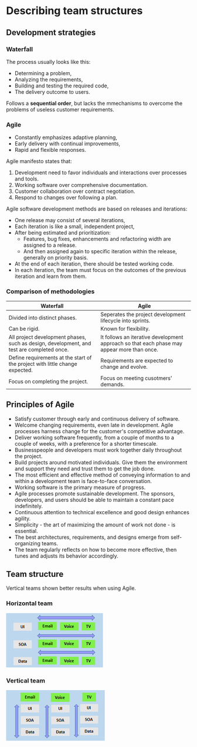 # Describing team structures
## Development strategies
### Waterfall
The process usually looks like this:
- Determining a problem,
- Analyzing the requirements,
- Building and testing the required code,
- The delivery outcome to users.

Follows a **sequential order**, but lacks the mmechanisms to overcome the problems of useless customer requirements.

### Agile
- Constantly emphasizes adaptive planning,
- Early delivery with continual improvements,
- Rapid and flexible responses.

Agile manifesto states that:

1. Development need to favor individuals and interactions over processes and tools.
2. Working software over comprehensive documentation.
3. Customer collaboration over contract negotiation.
4. Respond to changes over following a plan.

Agile software development methods are based on releases and iterations:

- One release may consist of several iterations,
- Each iteration is like a small, independent project,
- After being estimated and prioritization:
  - Features, bug fixes, enhancements and refactoring width are assigned to a release.
  - And then assigned again to specific iteration within the release, generally on priority basis.
- At the end of each iteration, there should be tested working code.
- In each iteration, the team must focus on the outcomes of the previous iteration and learn from them.

### Comparison of methodologies
|Waterfall|Agile|
|---|---|
|Divided into distinct phases.|Seperates the project development lifecycle into sprints.|
|Can be rigid.|Known for flexibility.|
|All project development phases, such as design, development, and test are completed once.|It follows an iterative development approach so that each phase may appear more than once.|
|Define requirements at the start of the project with little change expected.|Requirements are expected to change and evolve.|
|Focus on completing the project.|Focus on meeting cusotmers' demands.|

## Principles of Agile
- Satisfy customer through early and continuous delivery of software.
- Welcome changing requirements, even late in development. Agile processes harness change for the customer's competitive advantage.
- Deliver working software frequently, from a couple of months to a couple of weeks, with a preference for a shorter timescale.
- Businesspeople and developers must work together daily throughout the project.
- Build projects around motivated individuals. Give them the environment and support they need and trust them to get the job done.
- The most efficient and effective method of conveying information to and within a development team is face-to-face conversation.
- Working software is the primary measure of progress.
- Agile processes promote sustainable development. The sponsors, developers, and users should be able to maintain a constant pace indefinitely.
- Continuous attention to technical excellence and good design enhances agility.
- Simplicity - the art of maximizing the amount of work not done - is essential.
- The best architectures, requirements, and designs emerge from self-organizing teams.
- The team regularly reflects on how to become more effective, then tunes and adjusts its behavior accordingly.

## Team structure
Vertical teams shown better results when using Agile.

### Horizontal team
![Alt text](img/horizontal-team.png)

### Vertical team
![Alt text](img/vertical-team.png)